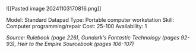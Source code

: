 ![[Pasted image 20241103170816.png]]

Model: Standard Datapad
Type: Portable computer workstation
Skill: Computer programming/repair
Cost: 25-100
Availability: 1

*Source: Rulebook (page 226), Gundark’s Fantastic Technology (pages 92-93), Heir to the Empire Sourcebook (pages 106-107)*